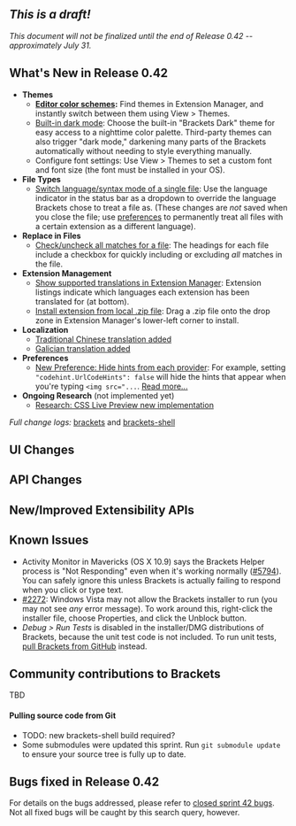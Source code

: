 _This is a draft!_
--------------------
_This document will not be finalized until the end of Release 0.42 -- approximately July 31._

What's New in Release 0.42
--------------------------
* **Themes**
    * **[Editor color schemes](https://trello.com/c/LHhAcbcU/1260-c-editor-themes):** Find themes in Extension Manager, and instantly switch between them using View > Themes.
    * [Built-in dark mode](https://github.com/adobe/brackets/pull/8462): Choose the built-in "Brackets Dark" theme for easy access to a nighttime color palette. Third-party themes can also trigger "dark mode," darkening many parts of the Brackets automatically without needing to style everything manually.
    * Configure font settings: Use View > Themes to set a custom font and font size (the font must be installed in your OS).
* **File Types**
    * [Switch language/syntax mode of a single file](https://github.com/adobe/brackets/pull/6409): Use the language indicator in the status bar as a dropdown to override the language Brackets chose to treat a file as. (These changes are _not_ saved when you close the file; use [preferences](https://github.com/adobe/brackets/wiki/How-to-Use-Brackets#preferences) to permanently treat all files with a certain extension as a different language).
* **Replace in Files**
    * [Check/uncheck all matches for a file](https://github.com/adobe/brackets/pull/8260): The headings for each file include a checkbox for quickly including or excluding _all_ matches in the file.
* **Extension Management**
    * [Show supported translations in Extension Manager](https://github.com/adobe/brackets/pull/7995): Extension listings indicate which languages each extension has been translated for (at bottom).
    * [Install extension from local .zip file](https://github.com/adobe/brackets/pull/8166): Drag a .zip file onto the drop zone in Extension Manager's lower-left corner to install.
* **Localization**
    * [Traditional Chinese translation added](https://github.com/adobe/brackets/pull/8332)
    * [Galician translation added](https://github.com/adobe/brackets/pull/8226)
* **Preferences**
    * [New Preference: Hide hints from each provider](https://github.com/adobe/brackets/pull/8272): For example, setting `"codehint.UrlCodeHints": false` will hide the hints that appear when you're typing `<img src="...`. [Read more...](https://github.com/adobe/brackets/wiki/How-to-Use-Brackets#preferences)
* **Ongoing Research** (not implemented yet)
    * [Research: CSS Live Preview new implementation](https://trello.com/c/JWRhHzI6/1356-c-livedev-initial-css-implementation)

_Full change logs:_ [brackets](https://github.com/adobe/brackets/compare/release-0.41...release-0.42#commits_bucket) and [brackets-shell](https://github.com/adobe/brackets-shell/compare/sprint-41...release-0.42#commits_bucket)


UI Changes
----------


API Changes
-----------

New/Improved Extensibility APIs
-------------------------------


Known Issues
------------
* Activity Monitor in Mavericks (OS X 10.9) says the Brackets Helper process is "Not Responding" even when it's working normally ([#5794](https://github.com/adobe/brackets/issues/5794)). You can safely ignore this unless Brackets is actually failing to respond when you click or type text.
* [#2272](https://github.com/adobe/brackets/issues/2272): Windows Vista may not allow the Brackets installer to run (you may not see _any_ error message). To work around this, right-click the installer file, choose Properties, and click the Unblock button.
* _Debug > Run Tests_ is disabled in the installer/DMG distributions of Brackets, because the unit test code is not included. To run unit tests, [pull Brackets from GitHub](https://github.com/adobe/brackets/wiki/How-to-Hack-on-Brackets#wiki-getcode) instead.


Community contributions to Brackets
-----------------------------------
TBD

#### Pulling source code from Git
* TODO: new brackets-shell build required?
* Some submodules were updated this sprint. Run `git submodule update` to ensure your source tree is fully up to date.


Bugs fixed in Release 0.42
--------------------------
For details on the bugs addressed, please refer to [closed sprint 42 bugs](https://github.com/adobe/brackets/issues?labels=&milestone=30&state=closed). Not all fixed bugs will be caught by this search query, however.